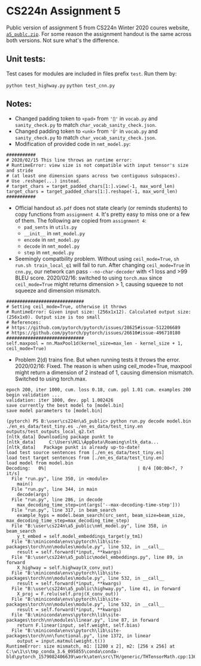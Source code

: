 # CS224n Assignment 5
Public version of assignment 5 from CS224n Winter 2020 coures website, [`a5_publc.zip`](http://web.stanford.edu/class/cs224n/assignments/a5_public.zip). For some reason the assignment handout is the same across both versions. Not sure what's the difference.


## Unit tests:
Test cases for modules are included in files prefix `test`. Run them by:

```python test_highway.py```
```python test_cnn.py```


## Notes:
- Changed padding token to `<pad>` from `'∏'` in `vocab.py` and `sanity_check.py` to match `char_vocab_sanity_check.json`.
- Changed padding token to `<unk>` from `'Û'` in `vocab.py` and `sanity_check.py` to match `char_vocab_sanity_check.json`.
- Modification of provided code in `nmt_model.py`:
```
###########
# 2020/02/15 This line throws an runtime error:
# RuntimeError: view size is not compatible with input tensor's size and stride 
# (at least one dimension spans across two contiguous subspaces). 
# Use .reshape(...) instead.
# target_chars = target_padded_chars[1:].view(-1, max_word_len)
target_chars = target_padded_chars[1:].reshape(-1, max_word_len)
###########
```
- Official handout `a5.pdf` does not state clearly (or reminds students) to copy functions from `assignment 4`. It's pretty easy to miss one or a few of them. The following are copied from `assignment 4`:
    - `pad_sents` in `utils.py`
    - `__init__` in `nmt_model.py`
    - `encode` in `nmt_model.py`
    - `decode` in `nmt_model.py`
    - `step` in `nmt_model.py`
- Seemingly compatbility problem. Without using `ceil_mode=True`, `sh run.sh train_local_q1` will fail to run. After changing `ceil_mode=True` in `cnn.py`, our network can pass `--no-char-decoder` with <1 loss and >99 BLEU score. 2020/02/16: switched to using `torch.max` since `ceil_mode=True` might returns dimension > 1, causing squeeze to not squeeze and dimension mismatch.
```
#############################
# Setting ceil_mode=True, otherwise it throws
# RuntimeError: Given input size: (256x1x12). Calculated output size: (256x1x0). Output size is too small
# References:
# https://github.com/pytorch/pytorch/issues/28625#issue-512206689
# https://github.com/pytorch/pytorch/issues/26610#issue-496710180
#############################
self.maxpool = nn.MaxPool1d(kernel_size=max_len - kernel_size + 1, ceil_mode=True)
```
- Problem 2(d) trains fine. But when running tests it throws the error. 2020/02/16: Fixed. The reason is when using ceil_mode=True, maxpool might return a dimension of 2 instead of 1, causing dimension mismatch. Switched to using torch.max.
```
epoch 200, iter 1000, cum. loss 0.18, cum. ppl 1.01 cum. examples 200   
begin validation ...
validation: iter 1000, dev. ppl 1.002426
save currently the best model to [model.bin]
save model parameters to [model.bin]
```
```
(pytorch) PS B:\user\cs224n\a5_public> python run.py decode model.bin ./en_es_data/test_tiny.es ./en_es_data/test_tiny.en outputs/test_outputs_local_q2.txt
[nltk_data] Downloading package punkt to
[nltk_data]     C:\Users\HCL\AppData\Roaming\nltk_data...
[nltk_data]   Package punkt is already up-to-date!
load test source sentences from [./en_es_data/test_tiny.es]
load test target sentences from [./en_es_data/test_tiny.en]
load model from model.bin
Decoding:   0%|                                  | 0/4 [00:00<?, ?it/s] 
  File "run.py", line 350, in <module>
    main()
  File "run.py", line 344, in main
    decode(args)
  File "run.py", line 286, in decode
    max_decoding_time_step=int(args['--max-decoding-time-step']))       
  File "run.py", line 317, in beam_search
    example_hyps = model.beam_search(src_sent, beam_size=beam_size, max_decoding_time_step=max_decoding_time_step)
  File "B:\user\cs224n\a5_public\nmt_model.py", line 358, in beam_search
    y_t_embed = self.model_embeddings_target(y_tm1)
  File "B:\miniconda\envs\pytorch\lib\site-packages\torch\nn\modules\module.py", line 532, in __call__
    result = self.forward(*input, **kwargs)
  File "B:\user\cs224n\a5_public\model_embeddings.py", line 89, in forward
    X_highway = self.highway(X_conv_out)
  File "B:\miniconda\envs\pytorch\lib\site-packages\torch\nn\modules\module.py", line 532, in __call__
    result = self.forward(*input, **kwargs)
  File "B:\user\cs224n\a5_public\highway.py", line 41, in forward       
    X_proj = F.relu(self.proj(X_conv_out))
  File "B:\miniconda\envs\pytorch\lib\site-packages\torch\nn\modules\module.py", line 532, in __call__
    result = self.forward(*input, **kwargs)
  File "B:\miniconda\envs\pytorch\lib\site-packages\torch\nn\modules\linear.py", line 87, in forward
    return F.linear(input, self.weight, self.bias)
  File "B:\miniconda\envs\pytorch\lib\site-packages\torch\nn\functional.py", line 1372, in linear
    output = input.matmul(weight.t())
RuntimeError: size mismatch, m1: [1280 x 2], m2: [256 x 256] at C:\w\1\s\tmp_conda_3.6_095855\conda\conda-bld\pytorch_1579082406639\work\aten\src\TH/generic/THTensorMath.cpp:136
```